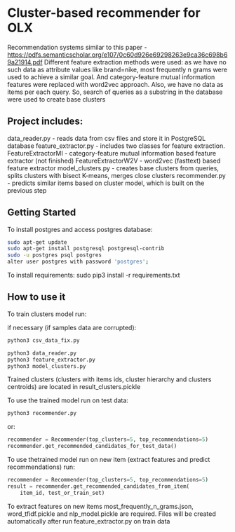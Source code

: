 # Cluster-based recommender for OLX

Recommendation systems similar to this paper -
https://pdfs.semanticscholar.org/e107/0c60d926e69298263e9ca36c698b69a21914.pdf
Different feature extraction methods were used: as we have no such data as
attribute values like brand=nike, most frequently n grams were used to
achieve a similar goal. And category-feature mutual information features were
replaced with word2vec approach.
Also, we have no data as items per each query. So, search of queries as a
substring in the database were used to create base clusters

## Project includes:

data_reader.py - reads data from csv files and store it in PostgreSQL database
feature_extractor.py - includes two classes for feature extraction.
FeatureExtractorMI - category-feature mutual information based feature
extractor (not finished)
FeatureExtractorW2V - word2vec (fasttext) based feature extractor
model_clusters.py - creates base clusters from queries,
splits clusters with bisect K-means, merges close clusters
recommender.py - predicts similar items based on cluster model, which is
built on the previous step

## Getting Started

To install postgres and access postgres database:

```sh
sudo apt-get update
sudo apt-get install postgresql postgresql-contrib
sudo -u postgres psql postgres
alter user postgres with password 'postgres';
```

To install requirements: sudo pip3 install -r requirements.txt

## How to use it

To train clusters model run:

if necessary (if samples data are corrupted):

```sh
python3 csv_data_fix.py
```
```sh
python3 data_reader.py
python3 feature_extractor.py
python3 model_clusters.py
```

Trained clusters (clusters with items ids, cluster hierarchy and clusters
centroids) are located in result_clusters.pickle

To use the trained model run on test data:

```sh
python3 recommender.py
```

or:

```python
recommender = Recommender(top_clusters=5, top_recommendations=5)
recommender.get_recommended_candidates_for_test_data()
```

To use thetrained model run on new item (extract features and predict
recommendations) run:

```python
recommender = Recommender(top_clusters=5, top_recommendations=5)
result = recommender.get_recommended_candidates_from_item(
    item_id, test_or_train_set)
```

To extract features on new items most_frequently_n_grams.json,
word_tfidf.pickle and nlp_model.pickle are required. Files will be created
automatically after run feature_extractor.py on train data